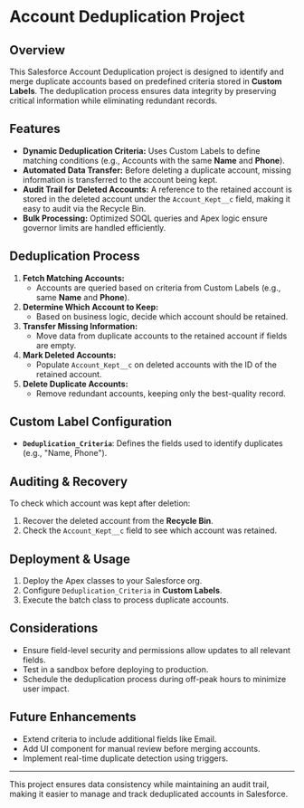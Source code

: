 # Account Deduplication Project

## Overview
This Salesforce Account Deduplication project is designed to identify and merge duplicate accounts based on predefined criteria stored in **Custom Labels**. The deduplication process ensures data integrity by preserving critical information while eliminating redundant records.

## Features
- **Dynamic Deduplication Criteria:** Uses Custom Labels to define matching conditions (e.g., Accounts with the same **Name** and **Phone**).
- **Automated Data Transfer:** Before deleting a duplicate account, missing information is transferred to the account being kept.
- **Audit Trail for Deleted Accounts:** A reference to the retained account is stored in the deleted account under the `Account_Kept__c` field, making it easy to audit via the Recycle Bin.
- **Bulk Processing:** Optimized SOQL queries and Apex logic ensure governor limits are handled efficiently.

## Deduplication Process
1. **Fetch Matching Accounts:**
   - Accounts are queried based on criteria from Custom Labels (e.g., same **Name** and **Phone**).
2. **Determine Which Account to Keep:**
   - Based on business logic, decide which account should be retained.
3. **Transfer Missing Information:**
   - Move data from duplicate accounts to the retained account if fields are empty.
4. **Mark Deleted Accounts:**
   - Populate `Account_Kept__c` on deleted accounts with the ID of the retained account.
5. **Delete Duplicate Accounts:**
   - Remove redundant accounts, keeping only the best-quality record.

## Custom Label Configuration
- **`Deduplication_Criteria`**: Defines the fields used to identify duplicates (e.g., "Name, Phone").

## Auditing & Recovery
To check which account was kept after deletion:
1. Recover the deleted account from the **Recycle Bin**.
2. Check the `Account_Kept__c` field to see which account was retained.

## Deployment & Usage
1. Deploy the Apex classes to your Salesforce org.
2. Configure `Deduplication_Criteria` in **Custom Labels**.
3. Execute the batch class to process duplicate accounts.

## Considerations
- Ensure field-level security and permissions allow updates to all relevant fields.
- Test in a sandbox before deploying to production.
- Schedule the deduplication process during off-peak hours to minimize user impact.

## Future Enhancements
- Extend criteria to include additional fields like Email.
- Add UI component for manual review before merging accounts.
- Implement real-time duplicate detection using triggers.

---
This project ensures data consistency while maintaining an audit trail, making it easier to manage and track deduplicated accounts in Salesforce.

